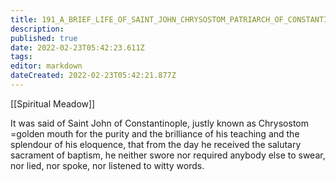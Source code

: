 ```yaml
---
title: 191_A_BRIEF_LIFE_OF_SAINT_JOHN_CHRYSOSTOM_PATRIARCH_OF_CONSTANTINOPLE
description: 
published: true
date: 2022-02-23T05:42:23.611Z
tags: 
editor: markdown
dateCreated: 2022-02-23T05:42:21.877Z
---
```


[[Spiritual Meadow]]
 
It was said of Saint John of Constantinople, justly known as Chrysostom =golden mouth for the purity and the brilliance of his teaching and the splendour of his eloquence, that from the day he received the salutary sacrament of baptism, he neither swore nor required anybody else to swear, nor lied, nor spoke, nor listened to witty words.
